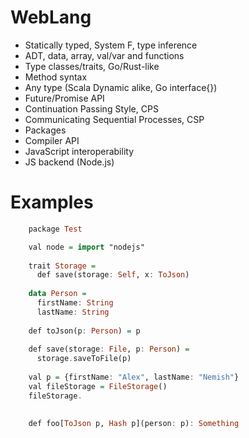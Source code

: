 WebLang
==

- Statically typed, System F, type inference
- ADT, data, array, val/var and functions
- Type classes/traits, Go/Rust-like
- Method syntax
- Any type (Scala Dynamic alike, Go interface{})
- Future/Promise API
- Continuation Passing Style, CPS        
- Communicating Sequential Processes, CSP
- Packages
- Compiler API
- JavaScript interoperability
- JS backend (Node.js)

Examples
==
```haskell
    package Test

    val node = import "nodejs"
        
    trait Storage = 
      def save(storage: Self, x: ToJson)
    
    data Person = 
      firstName: String
      lastName: String
      
    def toJson(p: Person) = p  
      
    def save(storage: File, p: Person) = 
      storage.saveToFile(p)    
      
    val p = {firstName: "Alex", lastName: "Nemish"}
    val fileStorage = FileStorage()
    fileStorage.
    
    
    def foo[ToJson p, Hash p](person: p): Something
       
```
